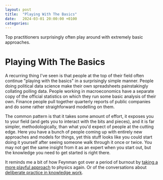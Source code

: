 ```yaml
---
layout: post
title:  "Playing With The Basics"
date:   2024-03-01 20:00:00 +0100
categories:
---
```


Top practitioners surprisingly often play around with extremely basic approaches.

# Playing With The Basics

A recurring thing I've seen is that people at the top of their field often continue "playing with the basics" in a surprisingly simple manner. People doing political data science make their own spreadsheets painstakingly collating polling data. People working in macroeconomics have a separate copy of the official statistics on which they run some basic analysis of their own. Finance people pull together quarterly reports of public companies and do some rather straighforward modelling on them.

The common pattern is that it takes some amount of effort, it exposes you to your field (and gets you to interact with the bits and pieces), and it is far simpler, methodologically, than what you'd expect of people at the cutting edge. Here you have a bunch of people coming up with entirely new approaches and models for things, yet this stuff looks like you could start doing it yourself after seeing someone walk through it once or twice. You may not get the same insight from it as an expert when you start out, but the knowledge you need to get started is right there.

It reminds me a bit of how Feynman got over a period of burnout by [taking a more playful approach](https://www.asc.ohio-state.edu/kilcup.1//262/feynman.html?repostindays=413) to physics again. Or of the conversations about [deliberate practice in knowledge work](https://marginalrevolution.com/marginalrevolution/2019/07/how-i-practice-at-what-i-do.html).